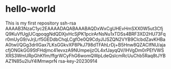 # hello-world
This is my first repository
ssh-rsa AAAAB3NzaC1yc2EAAAADAQABAAABAQDxWxCgUHEvHmSXX0W5ut3CfjQ9KuVfUgjUCqpoqgNdQDXjvHcSjPK1pcirArNsNu1xTDSs4BRF3XD2HU73Fqr0mUyG9/vJrjLrf5GEDdbChqLCgfOe0Q9CdyJIJSZQN2VYB9CIcbdZavKHBaA0twI/QGg3drllGax7LKsGGkvXP8PkJ798dTFAhLrDj+B5Hnw8QZACIfNU/ajacfjONGkGG9StFHdjmc41evxzA9NUmpeijzOL4xfJayqQV/lHVgDm0rPEfVWSXRS3WmURpGhKflm/ffgrWCyFhG6womQWpLdeQsIcmRcUuChb5Raq8tJYBAZ1N85u2IuY4IMmwprN rsa-key-20230914

